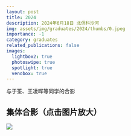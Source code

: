 ```yaml
---
layout: post
title: 2024
description: 2024年6月18日 北信科沙河
img: assets/img/graduates/2024/thumbs/0.jpeg
importance: -1
category: graduates
related_publications: false
images:
  lightbox2: true
  photoswipe: true
  spotlight: true
  venobox: true
---
```


与于筌、王凌晖等同学的合影

## 集体合影（点击图片放大）

<a href="../../assets/img/graduates/2024/0.jpeg" data-lightbox="roadtrip"><img src="../../assets/img/graduates/2024/thumbs/0.jpeg" /></a>

